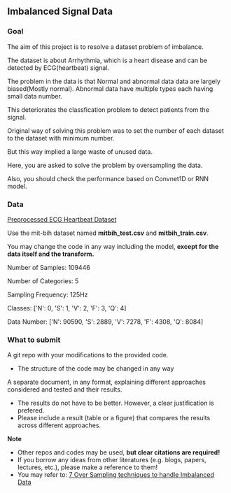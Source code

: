 ## Imbalanced Signal Data


### Goal

The aim of this project is to resolve a dataset problem of imbalance.

The dataset is about Arrhythmia, which is a heart disease and can be detected by ECG(heartbeat) signal.

The problem in the data is that Normal and abnormal data data are largely biased(Mostly normal). Abnormal data have multiple types each having small data number.

This deteriorates the classfication problem to detect patients from the signal.

Original way of solving this problem was to set the number of each dataset to the dataset with minimum number.

But this way implied a large waste of unused data.

Here, you are asked to solve the problem by oversampling the data.

Also, you should check the performance based on Convnet1D or RNN model.


### Data


[Preprocessed ECG Heartbeat Dataset](https://www.kaggle.com/shayanfazeli/heartbeat)

Use the mit-bih dataset named **mitbih_test.csv** and **mitbih_train.csv**.

You may change the code in any way including the model, **except for the data itself and the transform.**


Number of Samples: 109446

Number of Categories: 5

Sampling Frequency: 125Hz

Classes: ['N': 0, 'S': 1, 'V': 2, 'F': 3, 'Q': 4]

Data Number: ['N': 90590, 'S': 2889, 'V': 7278, 'F': 4308, 'Q': 8084]



### What to submit
A git repo with your modifications to the provided code.
- The structure of the code may be changed in any way

A separate document, in any format, explaining different approaches considered and tested and their results.
- The results do not have to be better. However, a clear justification is prefered.
- Please include a result (table or a figure) that compares the results across different approaches.



**Note**
- Other repos and codes may be used, **but clear citations are required!**
- If you borrow any ideas from other literatures (e.g. blogs, papers, lectures, etc.), please make a reference to them!
- You may refer to: [7 Over Sampling techniques to handle Imbalanced Data](https://towardsdatascience.com/7-over-sampling-techniques-to-handle-imbalanced-data-ec51c8db349f?gi=8670a501d3c3)
